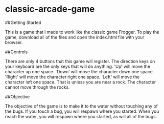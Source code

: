 classic-arcade-game
===============================

##Getting Started

This is a game that I made to work like the classic game Frogger. To play the game, download all of the files and open the index.html file with your browser.

##Controls

There are only 4 buttons that this game will register. The direction keys on your keyboard are the only keys that will do anything. 'Up' will move the character up one space. 'Down' will move the character down one space. 'Right' will move the character right one space. 'Left' will move the character left one space. That is unless you are near a rock. The character cannot move through the rocks.

##Objective

The objective of the game is to make it to the water without touching any of the bugs. If you touch a bug, you will respawn where you started. When you reach the water, you will respawn where you started, as will all of the bugs.
